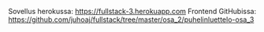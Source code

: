 Sovellus herokussa: https://fullstack-3.herokuapp.com
Frontend GitHubissa: https://github.com/juhoaj/fullstack/tree/master/osa_2/puhelinluettelo-osa_3